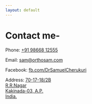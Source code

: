 ```yaml
---
layout: default
---
```


# Contact me-

<div class="col-lg-12">
                    <p>Phone: <a href="tel:+919866812555">+91 98668 12555</a></p>
                    <p>Email: <a href="mailto:sam@orthosam.com">sam@orthosam.com</a></p>
					<p>Facebook: <a href="https://www.facebook.com/drsamuelcherukuri" target="_blank">fb.com/DrSamuelCherukuri</a></p>
                    <p>Address: <a href="https://www.google.co.in/maps/@16.9831275,82.2527645,18.69z?hl=en" target="_blank">70-17-18/2B<br>R.R.Nagar<br>Kakinada-03, A.P.<br>India.</a></p>
                </div>
